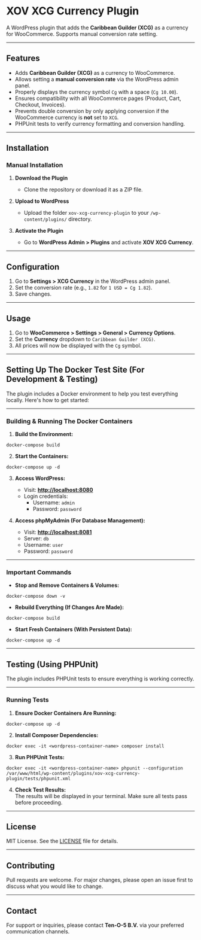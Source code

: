 
# XOV XCG Currency Plugin

A WordPress plugin that adds the **Caribbean Guilder (XCG)** as a currency for WooCommerce. Supports manual conversion rate setting.

---

## Features
- Adds **Caribbean Guilder (XCG)** as a currency to WooCommerce.
- Allows setting a **manual conversion rate** via the WordPress admin panel.
- Properly displays the currency symbol `Cg` with a space (`Cg 10.00`).
- Ensures compatibility with all WooCommerce pages (Product, Cart, Checkout, Invoices).
- Prevents double conversion by only applying conversion if the WooCommerce currency is **not** set to `XCG`.
- PHPUnit tests to verify currency formatting and conversion handling.
---

## Installation
### Manual Installation
1. **Download the Plugin**
   - Clone the repository or download it as a ZIP file.

2. **Upload to WordPress**
   - Upload the folder `xov-xcg-currency-plugin` to your `/wp-content/plugins/` directory.

3. **Activate the Plugin**
   - Go to **WordPress Admin > Plugins** and activate **XOV XCG Currency**.

---

## Configuration

1. Go to **Settings > XCG Currency** in the WordPress admin panel.
2. Set the conversion rate (e.g., `1.82` for `1 USD = Cg 1.82`).
3. Save changes.

---

## Usage

1. Go to **WooCommerce > Settings > General > Currency Options**.
2. Set the **Currency** dropdown to `Caribbean Guilder (XCG)`.
3. All prices will now be displayed with the `Cg` symbol.

---

## Setting Up The Docker Test Site (For Development & Testing)

The plugin includes a Docker environment to help you test everything locally. Here's how to get started:

---

### Building & Running The Docker Containers

1. **Build the Environment:**
```
docker-compose build
```

2. **Start the Containers:**
```
docker-compose up -d
```

3. **Access WordPress:**
   - Visit: **[http://localhost:8080](http://localhost:8080)**
   - Login credentials:
      - Username: `admin`
      - Password: `password`

4. **Access phpMyAdmin (For Database Management):**
   - Visit: **[http://localhost:8081](http://localhost:8081)**
   - Server: `db`
   - Username: `user`
   - Password: `password`

---

### Important Commands

- **Stop and Remove Containers & Volumes:**
```
docker-compose down -v
```

- **Rebuild Everything (If Changes Are Made):**
```
docker-compose build
```

- **Start Fresh Containers (With Persistent Data):**
```
docker-compose up -d
```

---

## Testing (Using PHPUnit)

The plugin includes PHPUnit tests to ensure everything is working correctly.

---

### Running Tests
1. **Ensure Docker Containers Are Running:**
```
docker-compose up -d
```

2. **Install Composer Dependencies:**
```
docker exec -it <wordpress-container-name> composer install
```

3. **Run PHPUnit Tests:**
```
docker exec -it <wordpress-container-name> phpunit --configuration /var/www/html/wp-content/plugins/xov-xcg-currency-plugin/tests/phpunit.xml
```

4. **Check Test Results:**  
   The results will be displayed in your terminal. Make sure all tests pass before proceeding.

---

## License

MIT License. See the [LICENSE](LICENSE) file for details.

---

## Contributing

Pull requests are welcome. For major changes, please open an issue first to discuss what you would like to change.

---

## Contact

For support or inquiries, please contact **Ten-O-5 B.V.** via your preferred communication channels.
